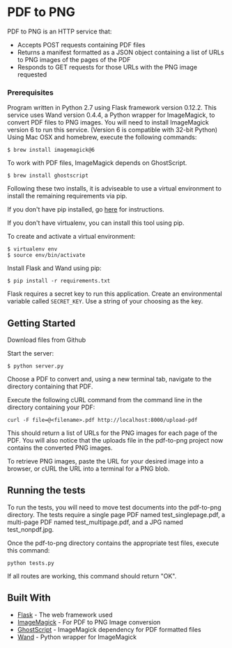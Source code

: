 # PDF to PNG

PDF to PNG is an HTTP service that:
* Accepts POST requests containing PDF files
* Returns a manifest formatted as a JSON object containing a list of URLs to PNG
images of the pages of the PDF
* Responds to GET requests for those URLs with the PNG image requested

### Prerequisites

Program written in Python 2.7 using Flask framework version 0.12.2.  This service
uses Wand version 0.4.4, a Python wrapper for ImageMagick, to convert PDF files to
PNG images.  You will need to install ImageMagick version 6 to run this service.
(Version 6 is compatible with 32-bit Python)  Using Mac OSX and homebrew, execute
the following commands:

```
$ brew install imagemagick@6
```

To work with PDF files, ImageMagick depends on GhostScript.

```
$ brew install ghostscript
```

Following these two installs, it is adviseable to use a virtual environment to
install the remaining requirements via pip.

If you don't have pip installed, go [here](https://pip.pypa.io/en/stable/installing/) for instructions.

If you don't have virtualenv, you can install this tool using pip.

To create and activate a virtual environment:

```
$ virtualenv env
$ source env/bin/activate
```

Install Flask and Wand using pip:

```
$ pip install -r requirements.txt
```

Flask requires a secret key to run this application.  Create an environmental
variable called ```SECRET_KEY```.  Use a string of your choosing as the key.

## Getting Started

Download files from Github

Start the server:
```
$ python server.py
```

Choose a PDF to convert and, using a new terminal tab, navigate to the directory
containing that PDF.

Execute the following cURL command from the command line in the directory
containing your PDF:

```
curl -F file=@<filename>.pdf http://localhost:8000/upload-pdf
```

This should return a list of URLs for the PNG images for each page of the PDF.
You will also notice that the uploads file in the pdf-to-png project now
contains the converted PNG images.

To retrieve PNG images, paste the URL for your desired image into a browser,
or cURL the URL into a terminal for a PNG blob.

## Running the tests

To run the tests, you will need to move test documents into the pdf-to-png
directory.  The tests require a single page PDF named test_singlepage.pdf,
a multi-page PDF named test_multipage.pdf, and a JPG named test_nonpdf.jpg.

Once the pdf-to-png directory contains the appropriate test files, execute this
command:
```
python tests.py
```

If all routes are working, this command should return "OK".

## Built With

* [Flask](http://flask.pocoo.org/docs/0.12/) - The web framework used
* [ImageMagick](https://http://www.imagemagick.org/script/index.php) - For PDF
to PNG Image conversion
* [GhostScript](https://www.ghostscript.com/Documentation.html) - ImageMagick
dependency for PDF formatted files
* [Wand](https://developers.eatstreet.com/endpoint/search) - Python wrapper for
ImageMagick
